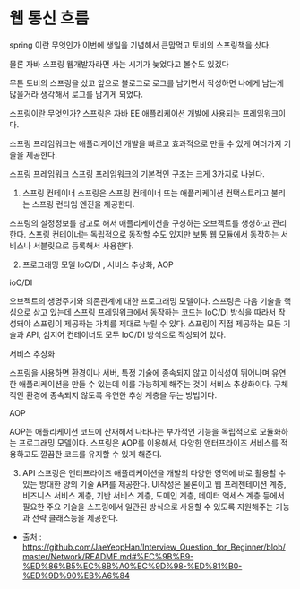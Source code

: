 # 웹 통신 흐름
  

<!--![main_img](./img/main_img.png) -->

spring 이란 무엇인가
이번에 생일을 기념해서 큰맘먹고 토비의 스프링책을 샀다.



물론 자바 스프링 웹개발자라면 사는 시기가 늦었다고 볼수도 있겠다



무튼 토비의 스프링을 샀고 앞으로 블로그로 로그를 남기면서 작성하면 나에게 남는게 많을거라 생각해서 로그를 남기게 되었다.



스프링이란 무엇인가?
스프링은 자바 EE 애플리케이션 개발에 사용되는 프레임워크이다. 



스프링 프레임워크는 애플리케이션 개발을 빠르고 효과적으로 만들 수 있게 여러가지 기술을 제공한다.



스프링 프레임워크
스프링 프레임워크의 기본적인 구조는 크게 3가지로 나뉜다.

1. 스프링 컨테이너
스프링은 스프링 컨테이너 또는 애플리케이션 컨택스트라고 불리는 스프링 런타임 엔진을 제공한다.



스프링의 설정정보를 참고로 해서 애플리케이션을 구성하는 오브젝트를 생성하고 관리한다. 스프링 컨테이너는 독립적으로 동작할 수도 있지만 보통 웹 모듈에서 동작하는 서비스나 서블릿으로 등록해서 사용한다.



2. 프로그래밍 모델 IoC/DI , 서비스 추상화, AOP


ioC/DI 



오브젝트의 생명주기와 의존관계에 대한 프로그래밍 모델이다. 스프링은 다음 기술을 핵심으로 삼고 있는데 스프링 프레임워크에서 동작하는 코드는 IoC/DI 방식을 따라서 작성돼야 스프링이 제공하는 가치를 제대로 누릴 수 있다. 스프링이 직접 제공하는 모든 기술과 API, 심지어 컨테이너도 모두 IoC/DI 방식으로 작성되어 있다.





서비스 추상화



스프링을 사용하면 환경이나 서버, 특정 기술에 종속되지 않고 이식성이 뛰어나며 유연한 애플리케이션을 만들 수 있는데 이를 가능하게 해주는 것이 서비스 추상화이다. 구체적인 환경에 종속되지 않도록 유연한 추상 계층을 두는 방법이다.



AOP

AOP는 애플리케이션 코드에 산재해서 나타나는 부가적인 기능을 독립적으로 모듈화하는 프로그래밍 모델이다. 스프링은 AOP를 이용해서, 다양한 앤터프라이즈 서비스를 적용하고도 깔끔한 코드를 유지할 수 있게 해준다. 





3. API
스프링은 앤터프라이즈 애플리케이션을 개발의 다양한 영역에 바로 활용할 수 있는 방대한 양의 기술 API를 제공한다. UI작성은 물론이고 웹 프레젠테이션 계층, 비즈니스 서비스 계층, 기반 서비스 계층, 도메인 계층, 데이터 액세스 계층 등에서 필요한 주요 기술을 스프링에서 일관된 방식으로 사용할 수 있도록 지원해주는 기능과 전략 클래스등을 제공한다.


  



- 출처 : https://github.com/JaeYeopHan/Interview_Question_for_Beginner/blob/master/Network/README.md#%EC%9B%B9-%ED%86%B5%EC%8B%A0%EC%9D%98-%ED%81%B0-%ED%9D%90%EB%A6%84